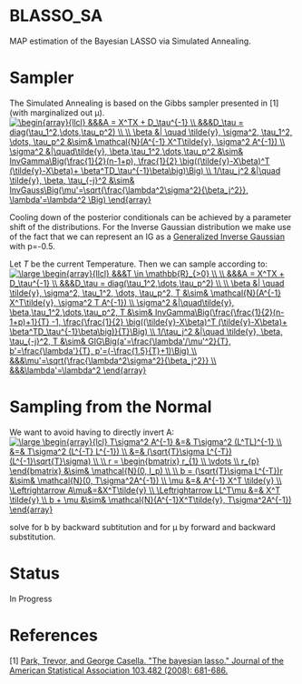 # BLASSO_SA
MAP estimation of the Bayesian LASSO via Simulated Annealing.

# Sampler
The Simulated Annealing is based on the Gibbs sampler presented in [1] (with marginalized out &#956;).
<a href="https://www.codecogs.com/eqnedit.php?latex=\begin{array}{llcl}&space;&&&A&space;=&space;X^TX&space;&plus;&space;D_\tau^{-1}&space;\\&space;&&&D_\tau&space;=&space;diag(\tau_1^2,\dots,\tau_p^2)&space;\\&space;\\&space;\beta&space;&|&space;\quad&space;\tilde{y},&space;\sigma^2,&space;\tau_1^2,&space;\dots,&space;\tau_p^2&space;&\sim&&space;\mathcal{N}(A^{-1}&space;X^T\tilde{y},&space;\sigma^2&space;A^{-1})&space;\\&space;\sigma^2&space;&|\quad\tilde{y},&space;\beta,\tau_1^2,\dots,\tau_p^2&space;&\sim&&space;InvGamma\Big(\frac{1}{2}(n-1&plus;p),&space;\frac{1}{2}&space;\big((\tilde{y}-X\beta)^T&space;(\tilde{y}-X\beta)&plus;&space;\beta^TD_\tau^{-1}\beta\big)\Big)&space;\\&space;1/\tau_j^2&space;&|\quad&space;\tilde{y},&space;\beta,&space;\tau_{-j}^2&space;&\sim&&space;InvGauss\Big(\mu'=\sqrt{\frac{\lambda^2\sigma^2}{\beta_j^2}},&space;\lambda'=\lambda^2&space;\Big)&space;\end{array}" target="_blank"><img src="https://latex.codecogs.com/gif.latex?\begin{array}{llcl}&space;&&&A&space;=&space;X^TX&space;&plus;&space;D_\tau^{-1}&space;\\&space;&&&D_\tau&space;=&space;diag(\tau_1^2,\dots,\tau_p^2)&space;\\&space;\\&space;\beta&space;&|&space;\quad&space;\tilde{y},&space;\sigma^2,&space;\tau_1^2,&space;\dots,&space;\tau_p^2&space;&\sim&&space;\mathcal{N}(A^{-1}&space;X^T\tilde{y},&space;\sigma^2&space;A^{-1})&space;\\&space;\sigma^2&space;&|\quad\tilde{y},&space;\beta,\tau_1^2,\dots,\tau_p^2&space;&\sim&&space;InvGamma\Big(\frac{1}{2}(n-1&plus;p),&space;\frac{1}{2}&space;\big((\tilde{y}-X\beta)^T&space;(\tilde{y}-X\beta)&plus;&space;\beta^TD_\tau^{-1}\beta\big)\Big)&space;\\&space;1/\tau_j^2&space;&|\quad&space;\tilde{y},&space;\beta,&space;\tau_{-j}^2&space;&\sim&&space;InvGauss\Big(\mu'=\sqrt{\frac{\lambda^2\sigma^2}{\beta_j^2}},&space;\lambda'=\lambda^2&space;\Big)&space;\end{array}" title="\begin{array}{llcl} &&&A = X^TX + D_\tau^{-1} \\ &&&D_\tau = diag(\tau_1^2,\dots,\tau_p^2) \\ \\ \beta &| \quad \tilde{y}, \sigma^2, \tau_1^2, \dots, \tau_p^2 &\sim& \mathcal{N}(A^{-1} X^T\tilde{y}, \sigma^2 A^{-1}) \\ \sigma^2 &|\quad\tilde{y}, \beta,\tau_1^2,\dots,\tau_p^2 &\sim& InvGamma\Big(\frac{1}{2}(n-1+p), \frac{1}{2} \big((\tilde{y}-X\beta)^T (\tilde{y}-X\beta)+ \beta^TD_\tau^{-1}\beta\big)\Big) \\ 1/\tau_j^2 &|\quad \tilde{y}, \beta, \tau_{-j}^2 &\sim& InvGauss\Big(\mu'=\sqrt{\frac{\lambda^2\sigma^2}{\beta_j^2}}, \lambda'=\lambda^2 \Big) \end{array}" /></a>

Cooling down of the posterior conditionals can be achieved by a parameter shift of the distributions. For the Inverse Gaussian distribution we make use of the fact that we can represent an IG as a <a href="https://en.wikipedia.org/wiki/Generalized_inverse_Gaussian_distribution">Generalized Inverse Gaussian</a>
with p=-0.5.

Let <i>T</i> be the current Temperature. Then we can sample according to:
<a href="https://www.codecogs.com/eqnedit.php?latex=\large&space;\begin{array}{llcl}&space;&&&T&space;\in&space;\mathbb{R}_{>0}&space;\\&space;\\&space;&&&A&space;=&space;X^TX&space;&plus;&space;D_\tau^{-1}&space;\\&space;&&&D_\tau&space;=&space;diag(\tau_1^2,\dots,\tau_p^2)&space;\\&space;\\&space;\beta&space;&|&space;\quad&space;\tilde{y},&space;\sigma^2,&space;\tau_1^2,&space;\dots,&space;\tau_p^2,&space;T&space;&\sim&&space;\mathcal{N}(A^{-1}&space;X^T\tilde{y},&space;\sigma^2&space;T&space;A^{-1})&space;\\&space;\sigma^2&space;&|\quad\tilde{y},&space;\beta,\tau_1^2,\dots,\tau_p^2,&space;T&space;&\sim&&space;InvGamma\Big(\frac{\frac{1}{2}(n-1&plus;p)&plus;1}{T}&space;-1,&space;\frac{\frac{1}{2}&space;\big((\tilde{y}-X\beta)^T&space;(\tilde{y}-X\beta)&plus;&space;\beta^TD_\tau^{-1}\beta\big)}{T}\Big)&space;\\&space;1/\tau_j^2&space;&|\quad&space;\tilde{y},&space;\beta,&space;\tau_{-j}^2,&space;T&space;&\sim&&space;GIG\Big(a'=\frac{\lambda'/\mu'^2}{T},&space;b'=\frac{\lambda'}{T},&space;p'=(-\frac{1.5}{T}&plus;1)\Big)&space;\\&space;&&&\mu'=\sqrt{\frac{\lambda^2\sigma^2}{\beta_j^2}}&space;\\&space;&&&\lambda'=\lambda^2&space;\end{array}" target="_blank"><img src="https://latex.codecogs.com/gif.latex?\large&space;\begin{array}{llcl}&space;&&&T&space;\in&space;\mathbb{R}_{>0}&space;\\&space;\\&space;&&&A&space;=&space;X^TX&space;&plus;&space;D_\tau^{-1}&space;\\&space;&&&D_\tau&space;=&space;diag(\tau_1^2,\dots,\tau_p^2)&space;\\&space;\\&space;\beta&space;&|&space;\quad&space;\tilde{y},&space;\sigma^2,&space;\tau_1^2,&space;\dots,&space;\tau_p^2,&space;T&space;&\sim&&space;\mathcal{N}(A^{-1}&space;X^T\tilde{y},&space;\sigma^2&space;T&space;A^{-1})&space;\\&space;\sigma^2&space;&|\quad\tilde{y},&space;\beta,\tau_1^2,\dots,\tau_p^2,&space;T&space;&\sim&&space;InvGamma\Big(\frac{\frac{1}{2}(n-1&plus;p)&plus;1}{T}&space;-1,&space;\frac{\frac{1}{2}&space;\big((\tilde{y}-X\beta)^T&space;(\tilde{y}-X\beta)&plus;&space;\beta^TD_\tau^{-1}\beta\big)}{T}\Big)&space;\\&space;1/\tau_j^2&space;&|\quad&space;\tilde{y},&space;\beta,&space;\tau_{-j}^2,&space;T&space;&\sim&&space;GIG\Big(a'=\frac{\lambda'/\mu'^2}{T},&space;b'=\frac{\lambda'}{T},&space;p'=(-\frac{1.5}{T}&plus;1)\Big)&space;\\&space;&&&\mu'=\sqrt{\frac{\lambda^2\sigma^2}{\beta_j^2}}&space;\\&space;&&&\lambda'=\lambda^2&space;\end{array}" title="\large \begin{array}{llcl} &&&T \in \mathbb{R}_{>0} \\ \\ &&&A = X^TX + D_\tau^{-1} \\ &&&D_\tau = diag(\tau_1^2,\dots,\tau_p^2) \\ \\ \beta &| \quad \tilde{y}, \sigma^2, \tau_1^2, \dots, \tau_p^2, T &\sim& \mathcal{N}(A^{-1} X^T\tilde{y}, \sigma^2 T A^{-1}) \\ \sigma^2 &|\quad\tilde{y}, \beta,\tau_1^2,\dots,\tau_p^2, T &\sim& InvGamma\Big(\frac{\frac{1}{2}(n-1+p)+1}{T} -1, \frac{\frac{1}{2} \big((\tilde{y}-X\beta)^T (\tilde{y}-X\beta)+ \beta^TD_\tau^{-1}\beta\big)}{T}\Big) \\ 1/\tau_j^2 &|\quad \tilde{y}, \beta, \tau_{-j}^2, T &\sim& GIG\Big(a'=\frac{\lambda'/\mu'^2}{T}, b'=\frac{\lambda'}{T}, p'=(-\frac{1.5}{T}+1)\Big) \\ &&&\mu'=\sqrt{\frac{\lambda^2\sigma^2}{\beta_j^2}} \\ &&&\lambda'=\lambda^2 \end{array}" /></a>

# Sampling from the Normal
We want to avoid having to directly invert A:
<a href="https://www.codecogs.com/eqnedit.php?latex=\large&space;\begin{array}{lcl}&space;T\sigma^2&space;A^{-1}&space;&=&&space;T\sigma^2&space;(L^TL)^{-1}&space;\\&space;&=&&space;T\sigma^2&space;(L^{-T}&space;L^{-1})&space;\\&space;&=&&space;(\sqrt{T}\sigma&space;L^{-T})&space;(L^{-1}\sqrt{T}\sigma)&space;\\&space;\\&space;r&space;=&space;\begin{bmatrix}&space;r_{1}&space;\\&space;\vdots&space;\\&space;r_{p}&space;\end{bmatrix}&space;&\sim&&space;\mathcal{N}(0,&space;I_p)&space;\\&space;\\&space;b&space;=&space;(\sqrt{T}\sigma&space;L^{-T})r&space;&\sim&&space;\mathcal{N}(0,&space;T\sigma^2A^{-1})&space;\\&space;\mu&space;&=&&space;A^{-1}&space;X^T&space;\tilde{y}&space;\\&space;\Leftrightarrow&space;A\mu&=&X^T\tilde{y}&space;\\&space;\Leftrightarrow&space;LL^T\mu&space;&=&&space;X^T&space;\tilde{y}&space;\\&space;b&space;&plus;&space;\mu&space;&\sim&&space;\mathcal{N}(A^{-1}X^T\tilde{y},&space;T\sigma^2A^{-1})&space;\end{array}" target="_blank"><img src="https://latex.codecogs.com/gif.latex?\large&space;\begin{array}{lcl}&space;T\sigma^2&space;A^{-1}&space;&=&&space;T\sigma^2&space;(L^TL)^{-1}&space;\\&space;&=&&space;T\sigma^2&space;(L^{-T}&space;L^{-1})&space;\\&space;&=&&space;(\sqrt{T}\sigma&space;L^{-T})&space;(L^{-1}\sqrt{T}\sigma)&space;\\&space;\\&space;r&space;=&space;\begin{bmatrix}&space;r_{1}&space;\\&space;\vdots&space;\\&space;r_{p}&space;\end{bmatrix}&space;&\sim&&space;\mathcal{N}(0,&space;I_p)&space;\\&space;\\&space;b&space;=&space;(\sqrt{T}\sigma&space;L^{-T})r&space;&\sim&&space;\mathcal{N}(0,&space;T\sigma^2A^{-1})&space;\\&space;\mu&space;&=&&space;A^{-1}&space;X^T&space;\tilde{y}&space;\\&space;\Leftrightarrow&space;A\mu&=&X^T\tilde{y}&space;\\&space;\Leftrightarrow&space;LL^T\mu&space;&=&&space;X^T&space;\tilde{y}&space;\\&space;b&space;&plus;&space;\mu&space;&\sim&&space;\mathcal{N}(A^{-1}X^T\tilde{y},&space;T\sigma^2A^{-1})&space;\end{array}" title="\large \begin{array}{lcl} T\sigma^2 A^{-1} &=& T\sigma^2 (L^TL)^{-1} \\ &=& T\sigma^2 (L^{-T} L^{-1}) \\ &=& (\sqrt{T}\sigma L^{-T}) (L^{-1}\sqrt{T}\sigma) \\ \\ r = \begin{bmatrix} r_{1} \\ \vdots \\ r_{p} \end{bmatrix} &\sim& \mathcal{N}(0, I_p) \\ \\ b = (\sqrt{T}\sigma L^{-T})r &\sim& \mathcal{N}(0, T\sigma^2A^{-1}) \\ \mu &=& A^{-1} X^T \tilde{y} \\ \Leftrightarrow A\mu&=&X^T\tilde{y} \\ \Leftrightarrow LL^T\mu &=& X^T \tilde{y} \\ b + \mu &\sim& \mathcal{N}(A^{-1}X^T\tilde{y}, T\sigma^2A^{-1}) \end{array}" /></a>

solve for b by backward subtitution and for &#956; by forward and backward substitution.

# Status
In Progress

# References

[1] <a href="https://www.tandfonline.com/doi/abs/10.1198/016214508000000337">Park, Trevor, and George Casella. "The bayesian lasso." Journal of the American Statistical Association 103.482 (2008): 681-686.</a>
